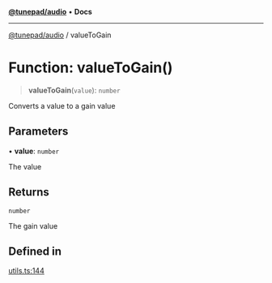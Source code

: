 [**@tunepad/audio**](../README.md) • **Docs**

***

[@tunepad/audio](../globals.md) / valueToGain

# Function: valueToGain()

> **valueToGain**(`value`): `number`

Converts a value to a gain value

## Parameters

• **value**: `number`

The value

## Returns

`number`

The gain value

## Defined in

[utils.ts:144](https://github.com/TIDAL-Lab/tunepad_audio/blob/1e1bd16c9c764bdf488b791f76cac7abae0e3b33/src/utils.ts#L144)
